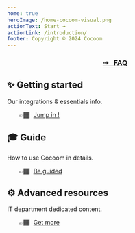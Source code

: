```yaml
---
home: true
heroImage: /home-cocoom-visual.png
actionText: Start →
actionLink: /introduction/
footer: Copyright © 2024 Cocoom
---
```


<div style="text-align: center;">
  <a href="/faq"><h3>⇢ &nbsp;&nbsp;FAQ</h3></a>
</div>

<div class="features">
  <div class="feature">
    <h2>✨ Getting started</h2>
    <p>Our integrations & essentials info.</p>
    <p style="margin-left: 2em;">👉🏾 <a href="/getting-started/" style="margin-left: 5px;"> Jump in !</a></p>
  </div>
  <div class="feature">
    <h2>🎓 Guide</h2>
    <p>How to use Cocoom in details.</p>
    <p style="margin-left: 2em;">👉🏾 <a href="/guide/" style="margin-left: 5px;"> Be guided</a></p>
  </div>
  <div class="feature">
    <h2>⚙️ Advanced resources</h2>
    <p>IT department dedicated content.</p>
    <p style="margin-left: 2em;">👉🏾 <a href="/advanced/" style="margin-left: 5px;"> Get more</a></p>
  </div>
</div>
